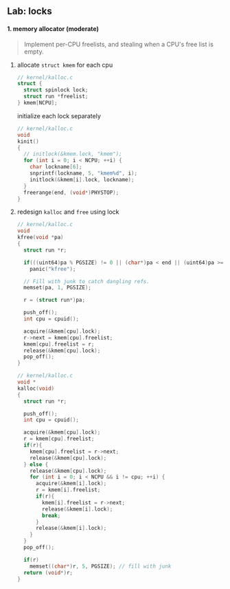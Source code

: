 ## Lab: locks

#### 1. memory allocator (moderate)

> Implement per-CPU freelists, and stealing when a CPU's free list is empty.

1. allocate `struct kmem` for each cpu

   ```c
   // kernel/kalloc.c
   struct {
     struct spinlock lock;
     struct run *freelist;
   } kmem[NCPU];
   ```

   initialize each lock separately

   ```c
   // kernel/kalloc.c
   void
   kinit()
   {
     // initlock(&kmem.lock, "kmem");
     for (int i = 0; i < NCPU; ++i) {
       char lockname[6];
       snprintf(lockname, 5, "kmem%d", i);
       initlock(&kmem[i].lock, lockname);
     }
     freerange(end, (void*)PHYSTOP);
   }
   ```

2. redesign `kalloc` and `free` using lock

   ```c
   // kernel/kalloc.c
   void
   kfree(void *pa)
   {
     struct run *r;

     if(((uint64)pa % PGSIZE) != 0 || (char*)pa < end || (uint64)pa >= PHYSTOP)
       panic("kfree");

     // Fill with junk to catch dangling refs.
     memset(pa, 1, PGSIZE);

     r = (struct run*)pa;

     push_off();
     int cpu = cpuid();

     acquire(&kmem[cpu].lock);
     r->next = kmem[cpu].freelist;
     kmem[cpu].freelist = r;
     release(&kmem[cpu].lock);
     pop_off();
   }
   ```
   
   ```c
   // kernel/kalloc.c
   void *
   kalloc(void)
   {
     struct run *r;

     push_off();
     int cpu = cpuid();

     acquire(&kmem[cpu].lock);
     r = kmem[cpu].freelist;
     if(r){
       kmem[cpu].freelist = r->next;
       release(&kmem[cpu].lock);
     } else {
       release(&kmem[cpu].lock);
       for (int i = 0; i < NCPU && i != cpu; ++i) {
         acquire(&kmem[i].lock);
         r = kmem[i].freelist;
         if(r){
           kmem[i].freelist = r->next;
           release(&kmem[i].lock);
           break;
         }
         release(&kmem[i].lock);
       }
     }
     pop_off();

     if(r)
       memset((char*)r, 5, PGSIZE); // fill with junk
     return (void*)r;
   }
   ```
